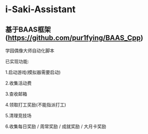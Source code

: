 # i-Saki-Assistant
## 基于BAAS框架(https://github.com/pur1fying/BAAS_Cpp)

学园偶像大师自动化脚本

已实现功能:

1.启动游戏(模拟器需要启动)

2.收集活动费

3.查收邮箱

4.领取打工奖励(不能指派打工)

5.清理竞技场

6.收集每日奖励 / 周常奖励 / 成就奖励 / 大月卡奖励
